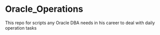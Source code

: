 # Oracle_Operations
This repo for scripts any Oracle DBA needs in his career to deal with daily operation tasks
